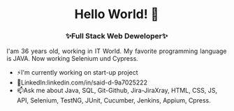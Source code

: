 <img src="">

<h1 align="center">Hello World! 👋 </h1>

<h3 align="center">✨Full Stack Web Deweloper✨</h3>

<p align="justify">I'am 36 years old, working in IT World. My favorite programming language is JAVA. Now working Selenium und Cypress.</p>

<ul>
  <li>⚡I'm currently working on start-up project</li>
  <li>🔭LinkedIn:linkedin.com/in/said-d-9a7025222 </li>
  <li>📫Ask me about Java, SQL, Git-Github, Jira-JiraXray, HTML, CSS, JS, API, Selenium, TestNG, JUnit, Cucumber, Jenkins, Appium, Cpress. </li>
</ul>
  
  
<!--
**SaidDemirhan/SaidDemirhan** is a ✨ _special_ ✨ repository because its `README.md` (this file) appears on your GitHub profile.

Here are some ideas to get you started:

- 🔭 I’m currently working on ...
- 🌱 I’m currently learning ...
- 👯 I’m looking to collaborate on ...
- 🤔 I’m looking for help with ...
- 💬 Ask me about ...
- 📫 How to reach me: ...
- 😄 Pronouns: ...
- ⚡ Fun fact: ...
-->
